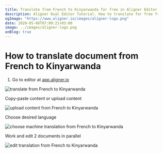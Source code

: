 ```yaml
---
title: Translate from French to Kinyarwanda for free in Aligner Editor
description: Aligner Dual Editor Tutorial. How to translate for free from French to Kinyarwanda. Aligner is multilingual document management platform. 
ogImage: "https://www.aligner.io/images/aligner-logo.png"
date: 2020-05-06T07:09:21+03:00
image: ../images/aligner-logo.png
onBlog: true
---
```


# How to translate document from French to Kinyarwanda

1. Go to editor at [app.aligner.io](https://app.aligner.io "Aligner App web page")

![translate from French to Kinyarwanda](../aligner-blank-editor.png "translate from French to Kinyarwanda")

Copy-paste content or upload content

![upload content from French to Kinyarwanda](../aligner-uploaded-document.png "upload content from French to Kinyarwanda")

Choose desired language

![choose machine translation from French to Kinyarwanda](../aligner-language-dropdown.png "choose machine translation from French to Kinyarwanda")

Work and edit 2 documents in parallel

![edit translation from French to Kinyarwanda](../aligner-double-sitded-editor.png "edit translation from French to Kinyarwanda")

